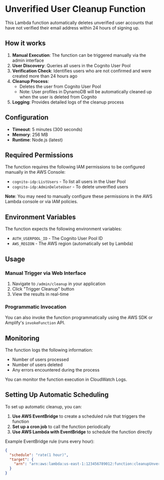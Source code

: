 # Unverified User Cleanup Function

This Lambda function automatically deletes unverified user accounts that have not verified their email address within 24 hours of signing up.

## How it works

1. **Manual Execution**: The function can be triggered manually via the admin interface
2. **User Discovery**: Queries all users in the Cognito User Pool
3. **Verification Check**: Identifies users who are not confirmed and were created more than 24 hours ago
4. **Cleanup Process**: 
   - Deletes the user from Cognito User Pool
   - Note: User profiles in DynamoDB will be automatically cleaned up when the user is deleted from Cognito
5. **Logging**: Provides detailed logs of the cleanup process

## Configuration

- **Timeout**: 5 minutes (300 seconds)
- **Memory**: 256 MB
- **Runtime**: Node.js (latest)

## Required Permissions

The function requires the following IAM permissions to be configured manually in the AWS Console:
- `cognito-idp:ListUsers` - To list all users in the User Pool
- `cognito-idp:AdminDeleteUser` - To delete unverified users

**Note**: You may need to manually configure these permissions in the AWS Lambda console or via IAM policies.

## Environment Variables

The function expects the following environment variables:
- `AUTH_USERPOOL_ID` - The Cognito User Pool ID
- `AWS_REGION` - The AWS region (automatically set by Lambda)

## Usage

### Manual Trigger via Web Interface
1. Navigate to `/admin/cleanup` in your application
2. Click "Trigger Cleanup" button
3. View the results in real-time

### Programmatic Invocation
You can also invoke the function programmatically using the AWS SDK or Amplify's `invokeFunction` API.

## Monitoring

The function logs the following information:
- Number of users processed
- Number of users deleted
- Any errors encountered during the process

You can monitor the function execution in CloudWatch Logs.

## Setting Up Automatic Scheduling

To set up automatic cleanup, you can:

1. **Use AWS EventBridge** to create a scheduled rule that triggers the function
2. **Set up a cron job** to call the function periodically
3. **Use AWS Lambda with EventBridge** to schedule the function directly

Example EventBridge rule (runs every hour):
```json
{
  "schedule": "rate(1 hour)",
  "target": {
    "arn": "arn:aws:lambda:us-east-1:123456789012:function:cleanupUnverifiedUsers"
  }
}
```
